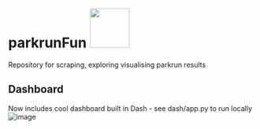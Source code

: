 # parkrunFun <img src="https://user-images.githubusercontent.com/94953297/218050503-c6260c37-f97f-4a70-bfa2-02c70df28b3c.jpg" width="80" height="80">


Repository for scraping, exploring visualising parkrun results

## Dashboard
Now includes cool dashboard built in Dash - see dash/app.py to run locally
![image](https://user-images.githubusercontent.com/94953297/230846656-0b009b82-f794-4007-bb3e-e33671c4cd8f.png)

